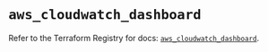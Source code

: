 # `aws_cloudwatch_dashboard`

Refer to the Terraform Registry for docs: [`aws_cloudwatch_dashboard`](https://registry.terraform.io/providers/hashicorp/aws/5.35.0/docs/resources/cloudwatch_dashboard).
